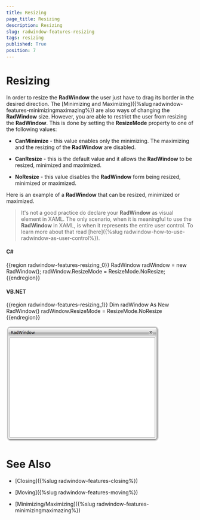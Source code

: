 ```yaml
---
title: Resizing
page_title: Resizing
description: Resizing
slug: radwindow-features-resizing
tags: resizing
published: True
position: 7
---
```


# Resizing

In order to resize the __RadWindow__ the user just have to drag its border in the desired direction. The [Minimizing and Maximizing]({%slug radwindow-features-minimizingmaximazing%}) are also ways of changing the __RadWindow__ size. However, you are able to restrict the user from resizing the __RadWindow__. This is done by setting the __ResizeMode__ property to one of the following values:

* __CanMinimize__ - this value enables only the minimizing. The maximizing and the resizing of the __RadWindow__ are disabled.

* __CanResize__ - this is the default value and it allows the __RadWindow__ to be resized, minimized and maximized.

* __NoResize__ - this value disables the __RadWindow__ form being resized, minimized or maximized.

Here is an example of a __RadWindow__ that can be resized, minimized or maximized.

>It's not a good practice do declare your __RadWindow__ as visual element in XAML. The only scenario, when it is meaningful to use the __RadWindow__ in XAML, is when it represents the entire user control. To learn more about that read [here]({%slug radwindow-how-to-use-radwindow-as-user-control%}).

#### __C#__

{{region radwindow-features-resizing_0}}
	RadWindow radWindow = new RadWindow();
	radWindow.ResizeMode = ResizeMode.NoResize;
{{endregion}}

#### __VB.NET__

{{region radwindow-features-resizing_1}}
	Dim radWindow As New RadWindow()
	radWindow.ResizeMode = ResizeMode.NoResize
{{endregion}}

![](images/RadWindow_Features_Resizing_01.png)

# See Also

 * [Closing]({%slug radwindow-features-closing%})

 * [Moving]({%slug radwindow-features-moving%})

 * [Minimizing/Maximizing]({%slug radwindow-features-minimizingmaximazing%})
